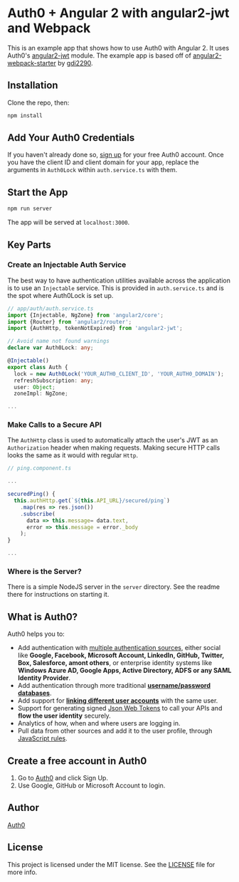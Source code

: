 # Auth0 + Angular 2 with angular2-jwt and Webpack

This is an example app that shows how to use Auth0 with Angular 2. It uses Auth0's [angular2-jwt](https://github.com/auth0/angular2-jwt) module. The example app is based off of [angular2-webpack-starter](https://github.com/AngularClass/angular2-webpack-starter) by [gdi2290](https://github.com/gdi2290).

## Installation

Clone the repo, then:

```bash
npm install
```

## Add Your Auth0 Credentials

If you haven't already done so, [sign up](https://auth0.com/signup) for your free Auth0 account. Once you have the client ID and client domain for your app, replace the arguments in `Auth0Lock` within `auth.service.ts` with them.

## Start the App

```bash
npm run server
```

The app will be served at `localhost:3000`.

## Key Parts

### Create an Injectable Auth Service

The best way to have authentication utilities available across the application is to use an `Injectable` service. This is provided in `auth.service.ts` and is the spot where Auth0Lock is set up.

```ts
// app/auth/auth.service.ts
import {Injectable, NgZone} from 'angular2/core';
import {Router} from 'angular2/router';
import {AuthHttp, tokenNotExpired} from 'angular2-jwt';

// Avoid name not found warnings
declare var Auth0Lock: any;

@Injectable()
export class Auth {
  lock = new Auth0Lock('YOUR_AUTH0_CLIENT_ID', 'YOUR_AUTH0_DOMAIN');
  refreshSubscription: any;
  user: Object;
  zoneImpl: NgZone;

...
```

### Make Calls to a Secure API

The `AuthHttp` class is used to automatically attach the user's JWT as an `Authorization` header when making requests. Making secure HTTP calls looks the same as it would with regular `Http`.

```ts
// ping.component.ts

...

securedPing() {
  this.authHttp.get(`${this.API_URL}/secured/ping`)
    .map(res => res.json())
    .subscribe(
      data => this.message= data.text,
      error => this.message = error._body
    );
}

...
```

### Where is the Server?

There is a simple NodeJS server in the `server` directory. See the readme there for instructions on starting it.

## What is Auth0?

Auth0 helps you to:

* Add authentication with [multiple authentication sources](https://docs.auth0.com/identityproviders), either social like **Google, Facebook, Microsoft Account, LinkedIn, GitHub, Twitter, Box, Salesforce, amont others**, or enterprise identity systems like **Windows Azure AD, Google Apps, Active Directory, ADFS or any SAML Identity Provider**.
* Add authentication through more traditional **[username/password databases](https://docs.auth0.com/mysql-connection-tutorial)**.
* Add support for **[linking different user accounts](https://docs.auth0.com/link-accounts)** with the same user.
* Support for generating signed [Json Web Tokens](https://docs.auth0.com/jwt) to call your APIs and **flow the user identity** securely.
* Analytics of how, when and where users are logging in.
* Pull data from other sources and add it to the user profile, through [JavaScript rules](https://docs.auth0.com/rules).

## Create a free account in Auth0

1. Go to [Auth0](https://auth0.com) and click Sign Up.
2. Use Google, GitHub or Microsoft Account to login.

## Author

[Auth0](https://auth0.com)

## License

This project is licensed under the MIT license. See the [LICENSE](LICENSE.txt) file for more info.
